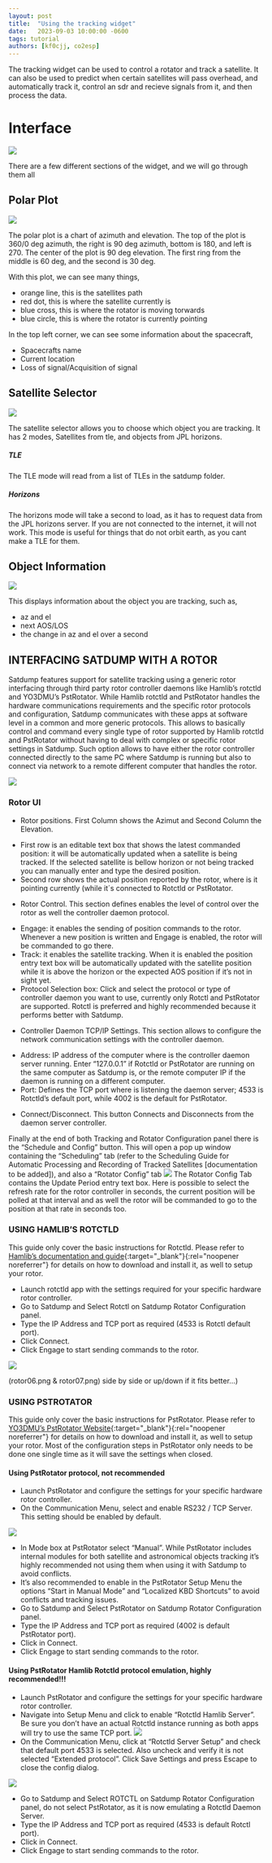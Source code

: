 ```yaml
---
layout: post
title:  "Using the tracking widget"
date:   2023-09-03 10:00:00 -0600
tags: tutorial
authors: [kf0cjj, co2esp]
---
```


The tracking widget can be used to control a rotator and track a satellite.
It can also be used to predict when certain satellites will pass overhead, and automatically track it, control an sdr and recieve signals from it, 
and then process the data.

# Interface



![](/assets/tracking_widget/allWidget.png)

There are a few different sections of the widget, and we will go through them all

## Polar Plot

![](/assets/tracking_widget/polarPlot.png)

The polar plot is a chart of azimuth and elevation. The top of the plot is 360/0 deg azimuth,
the right is 90 deg azimuth, bottom is 180, and left is 270. The center of the plot
is 90 deg elevation. The first ring from the middle is 60 deg, and the second is 30 deg.

With this plot, we can see many things,
+ orange line, this is the satellites path
+ red dot, this is where the satellite currently is
+ blue cross, this is where the rotator is moving torwards
+ blue circle, this is where the rotator is currently pointing

In the top left corner, we can see some information about the spacecraft,
+ Spacecrafts name
+ Current location
+ Loss of signal/Acquisition of signal

## Satellite Selector

![](/assets/tracking_widget/satSelector1.png)

The satellite selector allows you to choose which object you are tracking. It has 2 modes, Satellites from tle,
and objects from JPL horizons.

##### TLE
The TLE mode will read from a list of TLEs in the satdump folder.

##### Horizons
The horizons mode will take a second to load, as it has to request data from the JPL horizons server. If you are
not connected to the internet, it will not work. This mode is useful for things that do not orbit earth, as you cant make a TLE for them.

## Object Information

![](/assets/tracking_widget/objectInfo.png)

This displays information about the object you are tracking, such as,
+ az and el
+ next AOS/LOS
+ the change in az and el over a second


## INTERFACING SATDUMP WITH A ROTOR
Satdump features support for satellite tracking using a generic rotor interfacing through third party rotor controller daemons like Hamlib’s rotctld
and YO3DMU’s PstRotator. While Hamlib rotctld and PstRotator handles the hardware communications requirements and the specific rotor protocols and 
configuration, Satdump communicates with these apps at software level in a common and more generic protocols. This allows to basically control and command 
every single type of rotor supported by Hamlib rotctld and PstRotator without having to deal with complex or specific rotor settings in Satdump.
Such option allows to have either the rotor controller connected directly to the same PC where Satdump is running but also to connect via network
to a remote different computer that handles the rotor.


![](/assets/tracking_widget/rotator1.png)

### Rotor UI

- Rotor positions. First Column shows the Azimut and Second Column the Elevation.
* First row is an editable text box that shows the latest commanded position: it will be automatically updated when a satellite is being tracked. If the selected satellite is bellow horizon or not being tracked you can manually enter and type the desired position.
* Second row shows the actual position reported by the rotor, where is it pointing currently (while it´s connected to Rotctld or PstRotator.
- Rotor Control. This section defines enables the level of control over the rotor as well the controller daemon protocol.
* Engage: it enables the sending of position commands to the rotor. Whenever a new position is written and Engage is enabled, the rotor will be commanded to go there.
* Track: it enables the satellite tracking. When it is enabled the position entry text box will be automatically updated with the satellite position while it is above the horizon or the expected AOS position if it’s not in sight yet.
* Protocol Selection box: Click and select the protocol or type of controller daemon you want to use, currently only Rotctl and PstRotator are supported. Rotctl is preferred and highly recommended because it performs better with Satdump.
- Controller Daemon TCP/IP Settings. This section allows to configure the network communication settings with the controller daemon.
* Address: IP address of the computer where is the controller daemon server running. Enter “127.0.0.1” if Rotctld or PstRotator are running on the same computer as Satdump is, or the remote computer IP if the daemon is running on a different computer.
* Port: Defines the TCP port where is listening the daemon server; 4533 is Rotctld’s default port, while 4002 is the default for PstRotator.
- Connect/Disconnect. This button Connects and Disconnects from the daemon server controller.

Finally at the end of both Tracking and Rotator Configuration panel there is the “Schedule and Config” button. This will open a pop up window containing the “Scheduling” tab (refer to the Scheduling Guide for Automatic Processing and Recording of Tracked Satellites [documentation to be added]), and also a “Rotator Config” tab
![](/assets/tracking_widget/rotor03.png)
The Rotator Config Tab contains the Update Period entry text box. Here is possible to select the refresh rate for the rotor controller in seconds, the current position will be polled at that interval and as well the rotor will be commanded to go to the position at that rate in seconds too.

### USING HAMLIB’S ROTCTLD

This guide only cover the basic instructions for Rotctld. Please refer to [Hamlib’s documentation and guide](https://hamlib.sourceforge.net/html/rotctld.1.html){:target="_blank"}{:rel="noopener noreferrer"} for details on how to download and install it, as well to setup your rotor.

+ Launch rotctld app with the settings required for your specific hardware rotor controller.
+ Go to Satdump and Select Rotctl on Satdump Rotator Configuration panel.
+ Type the IP Address and TCP port as required (4533 is Rotctl default port).
+ Click Connect.
+ Click Engage to start sending commands to the rotor.
    
![](/assets/tracking_widget/rotor04.png)
    
(rotor06.png & rotor07.png) side by side or up/down if it fits better…)

### USING PSTROTATOR

This guide only cover the basic instructions for PstRotator. Please refer to [YO3DMU’s PstRotator Website](https://www.pstrotator.com/){:target="_blank"}{:rel="noopener noreferrer"} for details on how to download and install it, as well to setup your rotor.
Most of the configuration steps in PstRotator only needs to be done one single time as it will save the settings when closed.

#### Using PstRotator protocol, not recommended

+ Launch PstRotator and configure the settings for your specific hardware rotor controller.
+ On the Communication Menu, select and enable RS232 / TCP Server. This setting should be enabled by default.

![](/assets/tracking_widget/rotor08.png)

+ In Mode box at PstRotator select “Manual”. While PstRotator includes internal modules for both satellite and astronomical objects tracking it’s highly recommended not using them when using it with Satdump to avoid conflicts.
+ It’s also recommended to enable in the PstRotator Setup Menu the options “Start in Manual Mode” and “Localized KBD Shortcuts” to avoid conflicts and tracking issues.
+ Go to Satdump and Select PstRotator on Satdump Rotator Configuration panel.
+ Type the IP Address and TCP port as required (4002 is default PstRotator port).
+ Click in Connect.
+ Click Engage to start sending commands to the rotor.

#### Using PstRotator Hamlib Rotctld protocol emulation, highly recommended!!!

+ Launch PstRotator and configure the settings for your specific hardware rotor controller.
+ Navigate into Setup Menu and click to enable “Rotctld Hamlib Server”. Be sure you don’t have an actual Rotctld instance running as both apps will try to use the same TCP port.
![](/assets/tracking_widget/rotor09.png)
+ On the Communication Menu, click at “Rotctld Server Setup” and check that default port 4533 is selected. Also uncheck and verify it is not selected “Extended protocol”. Click Save Settings and press Escape to close the config dialog. 

![](/assets/tracking_widget/rotor11.png)

+ Go to Satdump and Select ROTCTL on Satdump Rotator Configuration panel, do not select PstRotator, as it is now emulating a Rotctld Daemon Server.
+ Type the IP Address and TCP port as required (4533 is default Rotctl port).
+ Click in Connect.
+ Click Engage to start sending commands to the rotor.






